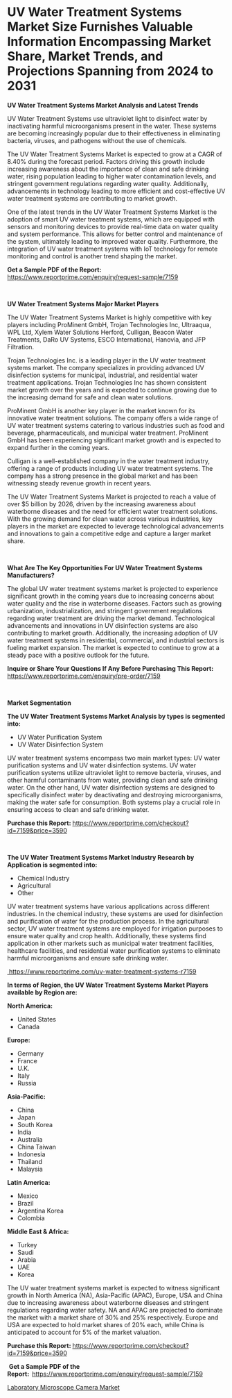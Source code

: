 <p><h1>UV Water Treatment Systems Market Size Furnishes Valuable Information Encompassing Market Share, Market Trends, and Projections Spanning from 2024 to 2031</h1></p><p><strong>UV Water Treatment Systems Market Analysis and Latest Trends</strong></p>
<p><p>UV Water Treatment Systems use ultraviolet light to disinfect water by inactivating harmful microorganisms present in the water. These systems are becoming increasingly popular due to their effectiveness in eliminating bacteria, viruses, and pathogens without the use of chemicals.</p><p>The UV Water Treatment Systems Market is expected to grow at a CAGR of 8.40% during the forecast period. Factors driving this growth include increasing awareness about the importance of clean and safe drinking water, rising population leading to higher water contamination levels, and stringent government regulations regarding water quality. Additionally, advancements in technology leading to more efficient and cost-effective UV water treatment systems are contributing to market growth.</p><p>One of the latest trends in the UV Water Treatment Systems Market is the adoption of smart UV water treatment systems, which are equipped with sensors and monitoring devices to provide real-time data on water quality and system performance. This allows for better control and maintenance of the system, ultimately leading to improved water quality. Furthermore, the integration of UV water treatment systems with IoT technology for remote monitoring and control is another trend shaping the market.</p></p>
<p><strong>Get a Sample PDF of the Report:&nbsp;</strong> <a href="https://www.reportprime.com/enquiry/request-sample/7159">https://www.reportprime.com/enquiry/request-sample/7159</a></p>
<p>&nbsp;</p>
<p><strong>UV Water Treatment Systems Major Market Players</strong></p>
<p><p>The UV Water Treatment Systems Market is highly competitive with key players including ProMinent GmbH, Trojan Technologies Inc, Ultraaqua, WPL Ltd, Xylem Water Solutions Herford, Culligan, Beacon Water Treatments, DaRo UV Systems, ESCO International, Hanovia, and JFP Filtration.</p><p>Trojan Technologies Inc. is a leading player in the UV water treatment systems market. The company specializes in providing advanced UV disinfection systems for municipal, industrial, and residential water treatment applications. Trojan Technologies Inc has shown consistent market growth over the years and is expected to continue growing due to the increasing demand for safe and clean water solutions.</p><p>ProMinent GmbH is another key player in the market known for its innovative water treatment solutions. The company offers a wide range of UV water treatment systems catering to various industries such as food and beverage, pharmaceuticals, and municipal water treatment. ProMinent GmbH has been experiencing significant market growth and is expected to expand further in the coming years.</p><p>Culligan is a well-established company in the water treatment industry, offering a range of products including UV water treatment systems. The company has a strong presence in the global market and has been witnessing steady revenue growth in recent years.</p><p>The UV Water Treatment Systems Market is projected to reach a value of over $5 billion by 2026, driven by the increasing awareness about waterborne diseases and the need for efficient water treatment solutions. With the growing demand for clean water across various industries, key players in the market are expected to leverage technological advancements and innovations to gain a competitive edge and capture a larger market share.</p></p>
<p>&nbsp;</p>
<p><strong>What Are The Key Opportunities For UV Water Treatment Systems Manufacturers?</strong></p>
<p><p>The global UV water treatment systems market is projected to experience significant growth in the coming years due to increasing concerns about water quality and the rise in waterborne diseases. Factors such as growing urbanization, industrialization, and stringent government regulations regarding water treatment are driving the market demand. Technological advancements and innovations in UV disinfection systems are also contributing to market growth. Additionally, the increasing adoption of UV water treatment systems in residential, commercial, and industrial sectors is fueling market expansion. The market is expected to continue to grow at a steady pace with a positive outlook for the future.</p></p>
<p><strong>Inquire or Share Your Questions If Any Before Purchasing This Report:</strong> <a href="https://www.reportprime.com/enquiry/pre-order/7159">https://www.reportprime.com/enquiry/pre-order/7159</a></p>
<p>&nbsp;</p>
<p><strong>Market Segmentation</strong></p>
<p><strong>The UV Water Treatment Systems Market Analysis by types is segmented into:</strong></p>
<p><ul><li>UV Water Purification System</li><li>UV Water Disinfection System</li></ul></p>
<p><p>UV water treatment systems encompass two main market types: UV water purification systems and UV water disinfection systems. UV water purification systems utilize ultraviolet light to remove bacteria, viruses, and other harmful contaminants from water, providing clean and safe drinking water. On the other hand, UV water disinfection systems are designed to specifically disinfect water by deactivating and destroying microorganisms, making the water safe for consumption. Both systems play a crucial role in ensuring access to clean and safe drinking water.</p></p>
<p><strong>Purchase this Report:&nbsp;</strong><a href="https://www.reportprime.com/checkout?id=7159&price=3590">https://www.reportprime.com/checkout?id=7159&price=3590</a></p>
<p>&nbsp;</p>
<p><strong>The UV Water Treatment Systems Market Industry Research by Application is segmented into:</strong></p>
<p><ul><li>Chemical Industry</li><li>Agricultural</li><li>Other</li></ul></p>
<p><p>UV water treatment systems have various applications across different industries. In the chemical industry, these systems are used for disinfection and purification of water for the production process. In the agricultural sector, UV water treatment systems are employed for irrigation purposes to ensure water quality and crop health. Additionally, these systems find application in other markets such as municipal water treatment facilities, healthcare facilities, and residential water purification systems to eliminate harmful microorganisms and ensure safe drinking water.</p></p>
<p><a href="https://www.reportprime.com/uv-water-treatment-systems-r7159">&nbsp;https://www.reportprime.com/uv-water-treatment-systems-r7159</a></p>
<p><strong>In terms of Region, the UV Water Treatment Systems Market Players available by Region are:</strong></p>
<p>
    <p> <strong> North America: </strong>
        <ul>
            <li>United States</li>
            <li>Canada</li>
        </ul>
        </p> 
    <p> <strong> Europe: </strong>
        <ul>
            <li>Germany</li>
            <li>France</li>
            <li>U.K.</li>
            <li>Italy</li>
            <li>Russia</li>
        </ul>
        </p> 
    <p> <strong> Asia-Pacific: </strong>
        <ul>
            <li>China</li>
            <li>Japan</li>
            <li>South Korea</li>
            <li>India</li>
            <li>Australia</li>
            <li>China Taiwan</li>
            <li>Indonesia</li>
            <li>Thailand</li>
            <li>Malaysia</li>
        </ul>
        </p> 
    <p> <strong> Latin America: </strong>
        <ul>
            <li>Mexico</li>
            <li>Brazil</li>
            <li>Argentina Korea</li>
            <li>Colombia</li>
        </ul>
        </p> 
    <p> <strong> Middle East & Africa: </strong>
        <ul>
            <li>Turkey</li>
            <li>Saudi</li>
            <li>Arabia</li>
            <li>UAE</li>
            <li>Korea</li>
        </ul>
    </p>
    </p>
<p><p>The UV water treatment systems market is expected to witness significant growth in North America (NA), Asia-Pacific (APAC), Europe, USA and China due to increasing awareness about waterborne diseases and stringent regulations regarding water safety. NA and APAC are projected to dominate the market with a market share of 30% and 25% respectively. Europe and USA are expected to hold market shares of 20% each, while China is anticipated to account for 5% of the market valuation.</p></p>
<p><strong>Purchase this Report: </strong><a href="https://www.reportprime.com/checkout?id=7159&price=3590">https://www.reportprime.com/checkout?id=7159&price=3590</a></p>
<p>&nbsp;<strong>Get a Sample PDF of the Report:&nbsp;&nbsp;</strong><a href="https://www.reportprime.com/enquiry/request-sample/7159">https://www.reportprime.com/enquiry/request-sample/7159</a></p>
<p><strong></strong></p>
<p><p><a href="https://github.com/singletonthaxterkelliehr2df/Market-Research-Report-List-2/blob/main/laboratory-microscope-camera-market.md">Laboratory Microscope Camera Market</a></p></p>